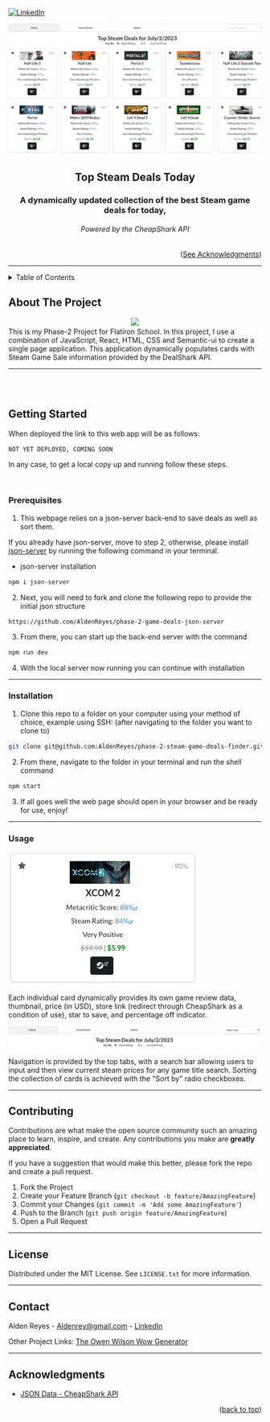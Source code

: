 <a name="readme-top"></a>

[![LinkedIn][linkedin-shield]][linkedin-url]

<div align="center">
<p align="center">
    <img src="images/screenshot.png" alt="Front page of Top Steam Deals Today">
</p>
<h2 align="center">Top Steam Deals Today</h2>
  <h3 align="center">
    A dynamically updated collection of the best Steam game deals for today,
  </h3>
<h6>Powered by the CheapShark API</h6>
  <p align="right">(<a href="#acknowledgments">See Acknowledgments</a>)</p>

---

</div>

<!-- TABLE OF CONTENTS -->
<details>
  <summary>Table of Contents</summary>
  <ol>
    <li>
      <a href="#getting-started">Getting Started</a>
      <ul>
        <li><a href="#prerequisites">Prerequisites</a></li>
        <li><a href="#installation">Installation</a></li>
        <li><a href="#usage">Usage</a></li>
      </ul>
    </li>
    <li><a href="#contributing">Contributing</a></li>
    <li><a href="#license">License</a></li>
    <li><a href="#contact">Contact</a></li>
    <li><a href="#acknowledgments">Acknowledgments</a></li>
  </ol>
</details>

<!-- ABOUT THE PROJECT -->

## About The Project

<div align="center">
<img src="https://i.imgur.com/d04fcYL.gif"/>
</div>
This is my Phase-2 Project for Flatiron School. In this project, I use a combination of JavaScript, React, HTML, CSS and Semantic-ui to create a single page application. This application dynamically populates cards with Steam Game Sale information provided by the DealShark API. 

---

<br><br>

## Getting Started

When deployed the link to this web app will be as follows:
```
NOT YET DEPLOYED, COMING SOON
```

In any case, to get a local copy up and running follow these steps.

<br>

### Prerequisites

1. This webpage relies on a json-server back-end to save deals as well as sort them.

If you already have json-server, move to step 2, otherwise, please install [json-server](https://www.npmjs.com/package/json-server) by running the following command in your terminal.

- json-server installation

```sh
npm i json-server
```

2. Next, you will need to fork and clone the following repo to provide the initial json structure

```
https://github.com/AldenReyes/phase-2-game-deals-json-server
```
3. From there, you can start up the back-end server with the command

```sh
npm run dev
```

4. With the local server now running you can continue with installation
---

### Installation

1. Clone this repo to a folder on your computer using your method of choice, example using SSH:
   (after navigating to the folder you want to clone to)

```sh
git clone git@github.com:AldenReyes/phase-2-steam-game-deals-finder.git
```
2. From there, navigate to the folder in your terminal and run the shell command
```sh
npm start
```
3. If all goes well the web page should open in your browser and be ready for use, enjoy!

---

### Usage
<img src="images/card.png">

Each individual card dynamically provides its own game review data, thumbnail, price (in USD), store link (redirect through CheapShark as a condition of use), star to save, and percentage off indicator.

<img src="images/upperpage.png">

Navigation is provided by the top tabs, with a search bar allowing users to input and then view current steam prices for any game title search. Sorting the collection of cards is achieved with the "Sort by" radio checkboxes.

---

## Contributing

Contributions are what make the open source community such an amazing place to learn, inspire, and create. Any contributions you make are **greatly appreciated**.

If you have a suggestion that would make this better, please fork the repo and create a pull request.

1. Fork the Project
2. Create your Feature Branch (`git checkout -b feature/AmazingFeature`)
3. Commit your Changes (`git commit -m 'Add some AmazingFeature'`)
4. Push to the Branch (`git push origin feature/AmazingFeature`)
5. Open a Pull Request

---

## License

Distributed under the MIT License. See `LICENSE.txt` for more information.

---

## Contact

Alden Reyes - Aldenrey@gmail.com - <a href="https://www.linkedin.com/in/alden-reyes">LinkedIn</a>

Other Project Links: [The Owen Wilson Wow Generator](https://github.com/AldenReyes/phase-1-SPA-Project-Owen-Wilson-Wow-Generator)

---

<a name="acknowledgments"></a>

## Acknowledgments

- [JSON Data - CheapShark API ](https://apidocs.cheapshark.com/)

<p align="right">(<a href="#readme-top">back to top</a>)</p>

<!-- MARKDOWN LINKS & IMAGES -->
<!-- https://www.markdownguide.org/basic-syntax/#reference-style-links -->

[contributors-shield]: https://img.shields.io/github/contributors/github_username/repo_name.svg?style=for-the-badge
[contributors-url]: https://github.com/github_username/repo_name/graphs/contributors
[forks-shield]: https://img.shields.io/github/forks/github_username/repo_name.svg?style=for-the-badge
[forks-url]: https://github.com/github_username/repo_name/network/members
[stars-shield]: https://img.shields.io/github/stars/github_username/repo_name.svg?style=for-the-badge
[stars-url]: https://github.com/github_username/repo_name/stargazers
[issues-shield]: https://img.shields.io/github/issues/github_username/repo_name.svg?style=for-the-badge
[issues-url]: https://github.com/github_username/repo_name/issues
[license-shield]: https://img.shields.io/github/license/github_username/repo_name.svg?style=for-the-badge
[license-url]: https://github.com/AldenReyes/phase-1-SPA-Project-Owen-Wilson-Wow-Generator/blob/main/LICENSE.txt
[linkedin-shield]: https://img.shields.io/badge/-LinkedIn-black.svg?style=for-the-badge&logo=linkedin&colorB=555
[linkedin-url]: https://www.linkedin.com/in/alden-reyes
[webpage-screenshot]: images/screenshot.png
[Next.js]: https://img.shields.io/badge/next.js-000000?style=for-the-badge&logo=nextdotjs&logoColor=white
[Next-url]: https://nextjs.org/
[React.js]: https://img.shields.io/badge/React-20232A?style=for-the-badge&logo=react&logoColor=61DAFB
[React-url]: https://reactjs.org/
[Vue.js]: https://img.shields.io/badge/Vue.js-35495E?style=for-the-badge&logo=vuedotjs&logoColor=4FC08D
[Vue-url]: https://vuejs.org/
[Angular.io]: https://img.shields.io/badge/Angular-DD0031?style=for-the-badge&logo=angular&logoColor=white
[Angular-url]: https://angular.io/
[Svelte.dev]: https://img.shields.io/badge/Svelte-4A4A55?style=for-the-badge&logo=svelte&logoColor=FF3E00
[Svelte-url]: https://svelte.dev/
[Laravel.com]: https://img.shields.io/badge/Laravel-FF2D20?style=for-the-badge&logo=laravel&logoColor=white
[Laravel-url]: https://laravel.com
[Bootstrap.com]: https://img.shields.io/badge/Bootstrap-563D7C?style=for-the-badge&logo=bootstrap&logoColor=white
[Bootstrap-url]: https://getbootstrap.com
[JQuery.com]: https://img.shields.io/badge/jQuery-0769AD?style=for-the-badge&logo=jquery&logoColor=white
[JQuery-url]: https://jquery.com